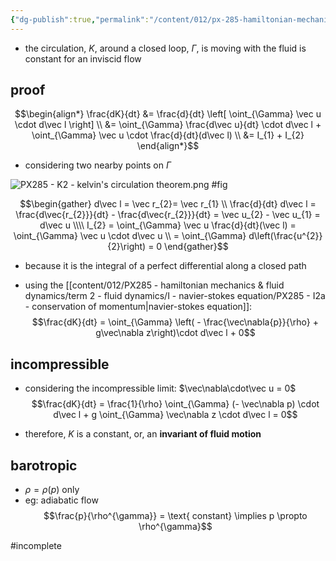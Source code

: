 ```yaml
---
{"dg-publish":true,"permalink":"/content/012/px-285-hamiltonian-mechanics-and-fluid-dynamics/px-285-k2-kelvin-s-circulation-theorem/","noteIcon":"1","created":"2025-02-13T14:28:19.073+00:00","updated":"2025-02-13T15:04:37.300+00:00"}
---
```


- the circulation, $K$, around a closed loop, $\Gamma$, is moving with the fluid is constant for an inviscid flow
## proof

$$\begin{align*}
\frac{dK}{dt} &= \frac{d}{dt} \left[ \oint_{\Gamma} \vec u \cdot d\vec l \right] \\
&= \oint_{\Gamma} \frac{d\vec u}{dt} \cdot d\vec l + \oint_{\Gamma} \vec u \cdot \frac{d}{dt}(d\vec l) \\
&= I_{1} + I_{2}
\end{align*}$$

- considering two nearby points on $\Gamma$

![PX285 - K2 - kelvin's circulation theorem.png](/img/user/pics/PX285%20-%20K2%20-%20kelvin's%20circulation%20theorem.png)
#fig 

$$\begin{gather}
d\vec l = \vec r_{2}= \vec r_{1} \\
\frac{d}{dt} d\vec l = \frac{d\vec{r_{2}}}{dt} - \frac{d\vec{r_{2}}}{dt} = \vec u_{2} - \vec u_{1} = d\vec u \\\\
I_{2} = \oint_{\Gamma} \vec u \frac{d}{dt}(\vec l) = \oint_{\Gamma} \vec u \cdot d\vec u \\
= \oint_{\Gamma} d\left(\frac{u^{2}}{2}\right) = 0
\end{gather}$$
- because it is the integral of a perfect differential along a closed path

- using the [[content/012/PX285 - hamiltonian mechanics & fluid dynamics/term 2 - fluid dynamics/I - navier-stokes equation/PX285 - I2a - conservation of momentum\|navier-stokes equation]]:
$$\frac{dK}{dt} = \oint_{\Gamma} \left( - \frac{\vec\nabla{p}}{\rho} + g\vec\nabla z\right)\cdot d\vec l + 0$$

## incompressible
- considering the incompressible limit: $\vec\nabla\cdot\vec u = 0$
$$\frac{dK}{dt} = \frac{1}{\rho} \oint_{\Gamma} (- \vec\nabla p) \cdot d\vec l + g \oint_{\Gamma} \vec\nabla z \cdot d\vec l = 0$$

- therefore, $K$ is a constant, or, an **invariant of fluid motion**

## barotropic
- $\rho = \rho(p)$ only
- eg: adiabatic flow
$$\frac{p}{\rho^{\gamma}} = \text{ constant} \implies p \propto \rho^{\gamma}$$

#incomplete 
